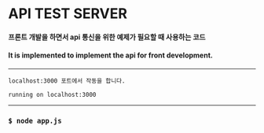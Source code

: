 # API TEST SERVER

#### 프론트 개발을 하면서 api 통신을 위한 예제가 필요할 때 사용하는 코드
#### It is implemented to implement the api for front development.

---
``localhost:3000 포트에서 작동을 합니다.``

``running on localhost:3000``

---
### `` $ node app.js ``
